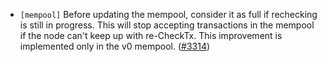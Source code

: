 - `[mempool]` Before updating the mempool, consider it as full if rechecking is still in progress.
  This will stop accepting transactions in the mempool if the node can't keep up with re-CheckTx.
  This improvement is implemented only in the v0 mempool.
  ([\#3314](https://github.com/cometbft/cometbft/pull/3314))
